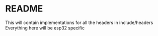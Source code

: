 # README
This will contain implementations for all the headers in include/headers
Everything here will be esp32 specific